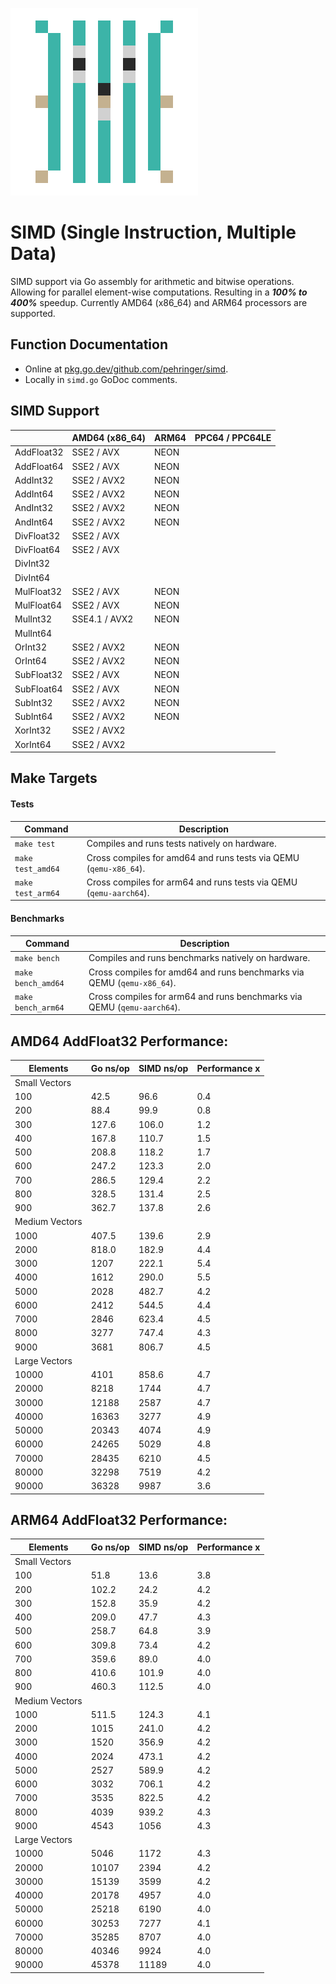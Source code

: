 ![SIMD](logo/300x300.png)
# SIMD (Single Instruction, Multiple Data)
SIMD support via Go assembly for arithmetic and bitwise operations.
Allowing for parallel element-wise computations.
Resulting in a ***100% to 400%*** speedup.
Currently AMD64 (x86_64) and ARM64 processors are supported.
## Function Documentation
- Online at [pkg.go.dev/github.com/pehringer/simd](https://pkg.go.dev/github.com/pehringer/simd).
- Locally in ```simd.go``` GoDoc comments.
## SIMD Support
|          |AMD64 (x86_64)|ARM64|PPC64 / PPC64LE|
|----------|--------------|-----|---------------|
|AddFloat32|SSE2 / AVX    |NEON |               |
|AddFloat64|SSE2 / AVX    |NEON |               |
|AddInt32  |SSE2 / AVX2   |NEON |               |
|AddInt64  |SSE2 / AVX2   |NEON |               |
|AndInt32  |SSE2 / AVX2   |NEON |               |
|AndInt64  |SSE2 / AVX2   |NEON |               |
|DivFloat32|SSE2 / AVX    |     |               |
|DivFloat64|SSE2 / AVX    |     |               |
|DivInt32  |              |     |               |
|DivInt64  |              |     |               |
|MulFloat32|SSE2 / AVX    |NEON |               |
|MulFloat64|SSE2 / AVX    |NEON |               |
|MulInt32  |SSE4.1 / AVX2 |NEON |               |
|MulInt64  |              |     |               |
|OrInt32   |SSE2 / AVX2   |NEON |               |
|OrInt64   |SSE2 / AVX2   |NEON |               |
|SubFloat32|SSE2 / AVX    |NEON |               |
|SubFloat64|SSE2 / AVX    |NEON |               |
|SubInt32  |SSE2 / AVX2   |NEON |               |
|SubInt64  |SSE2 / AVX2   |NEON |               |
|XorInt32  |SSE2 / AVX2   |     |               |
|XorInt64  |SSE2 / AVX2   |     |               |
## Make Targets
#### Tests
|Command              |Description                                                           |
|---------------------|----------------------------------------------------------------------|
|```make test```      |Compiles and runs tests natively on hardware.                         |
|```make test_amd64```|Cross compiles for amd64 and runs tests via QEMU (```qemu-x86_64```). |
|```make test_arm64```|Cross compiles for arm64 and runs tests via QEMU (```qemu-aarch64```).|
#### Benchmarks
|Command               |Description                                                                |
|----------------------|---------------------------------------------------------------------------|
|```make bench```      |Compiles and runs benchmarks natively on hardware.                         |
|```make bench_amd64```|Cross compiles for amd64 and runs benchmarks via QEMU (```qemu-x86_64```). |
|```make bench_arm64```|Cross compiles for arm64 and runs benchmarks via QEMU (```qemu-aarch64```).|
## AMD64 AddFloat32 Performance:
|Elements      |Go ns/op|SIMD ns/op|Performance x|
|--------------|--------|----------|-------------|
|Small Vectors |        |          |             |
|100           |42.5    |96.6      |0.4          |
|200           |88.4    |99.9      |0.8          |
|300           |127.6   |106.0     |1.2          |
|400           |167.8   |110.7     |1.5          |
|500           |208.8   |118.2     |1.7          |
|600           |247.2   |123.3     |2.0          |
|700           |286.5   |129.4     |2.2          |
|800           |328.5   |131.4     |2.5          |
|900           |362.7   |137.8     |2.6          |
|Medium Vectors|        |          |             |
|1000          |407.5   |139.6     |2.9          |
|2000          |818.0   |182.9     |4.4          |
|3000          |1207    |222.1     |5.4          |
|4000          |1612    |290.0     |5.5          |
|5000          |2028    |482.7     |4.2          |
|6000          |2412    |544.5     |4.4          |
|7000          |2846    |623.4     |4.5          |
|8000          |3277    |747.4     |4.3          |
|9000          |3681    |806.7     |4.5          |
|Large Vectors |        |          |             |
|10000         |4101    |858.6     |4.7          |
|20000         |8218    |1744      |4.7          |
|30000         |12188   |2587      |4.7          |
|40000         |16363   |3277      |4.9          |
|50000         |20343   |4074      |4.9          |
|60000         |24265   |5029      |4.8          |
|70000         |28435   |6210      |4.5          |
|80000         |32298   |7519      |4.2          |
|90000         |36328   |9987      |3.6          |
## ARM64 AddFloat32 Performance:
|Elements      |Go ns/op|SIMD ns/op|Performance x|
|--------------|--------|----------|-------------|
|Small Vectors |        |          |             |
|100           |51.8    |13.6      |3.8          |
|200           |102.2   |24.2      |4.2          |
|300           |152.8   |35.9      |4.2          |
|400           |209.0   |47.7      |4.3          |
|500           |258.7   |64.8      |3.9          |
|600           |309.8   |73.4      |4.2          |
|700           |359.6   |89.0      |4.0          |
|800           |410.6   |101.9     |4.0          |
|900           |460.3   |112.5     |4.0          |
|Medium Vectors|        |          |             |
|1000          |511.5   |124.3     |4.1          |
|2000          |1015    |241.0     |4.2          |
|3000          |1520    |356.9     |4.2          |
|4000          |2024    |473.1     |4.2          |
|5000          |2527    |589.9     |4.2          |
|6000          |3032    |706.1     |4.2          |
|7000          |3535    |822.5     |4.2          |
|8000          |4039    |939.2     |4.3          |
|9000          |4543    |1056      |4.3          |
|Large Vectors |        |          |             |
|10000         |5046    |1172      |4.3          |
|20000         |10107   |2394      |4.2          |
|30000         |15139   |3599      |4.2          |
|40000         |20178   |4957      |4.0          |
|50000         |25218   |6190      |4.0          |
|60000         |30253   |7277      |4.1          |
|70000         |35285   |8707      |4.0          |
|80000         |40346   |9924      |4.0          |
|90000         |45378   |11189     |4.0          |
